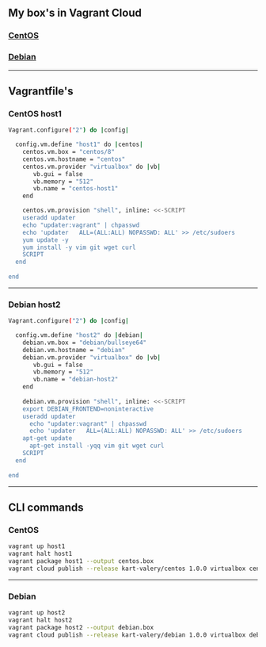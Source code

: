 ## My box's in Vagrant Cloud
### [CentOS](https://app.vagrantup.com/kart-valery/boxes/centos)
### [Debian](https://app.vagrantup.com/kart-valery/boxes/debian) 

---

## Vagrantfile's

### CentOS host1

```bash
Vagrant.configure("2") do |config|

  config.vm.define "host1" do |centos|
    centos.vm.box = "centos/8"
    centos.vm.hostname = "centos"
    centos.vm.provider "virtualbox" do |vb|
       vb.gui = false
       vb.memory = "512"
	   vb.name = "centos-host1"
    end

	centos.vm.provision "shell", inline: <<-SCRIPT
	useradd updater
	echo "updater:vagrant" | chpasswd
	echo 'updater   ALL=(ALL:ALL) NOPASSWD: ALL' >> /etc/sudoers
	yum update -y
	yum install -y vim git wget curl
	SCRIPT    
  end
  
end 
```
---

### Debian host2

```bash
Vagrant.configure("2") do |config|

  config.vm.define "host2" do |debian|
    debian.vm.box = "debian/bullseye64"
    debian.vm.hostname = "debian"
    debian.vm.provider "virtualbox" do |vb|
       vb.gui = false
       vb.memory = "512"
	   vb.name = "debian-host2"
    end
	
    debian.vm.provision "shell", inline: <<-SCRIPT     
    export DEBIAN_FRONTEND=noninteractive
    useradd updater
	  echo "updater:vagrant" | chpasswd
	  echo 'updater   ALL=(ALL:ALL) NOPASSWD: ALL' >> /etc/sudoers
    apt-get update 
	  apt-get install -yqq vim git wget curl
    SCRIPT
  end
  
end 
```
---
## CLI commands

### CentOS
```bash
vagrant up host1
vagrant halt host1
vagrant package host1 --output centos.box
vagrant cloud publish --release kart-valery/centos 1.0.0 virtualbox centos.box
```
---
### Debian
```bash
vagrant up host2
vagrant halt host2
vagrant package host2 --output debian.box
vagrant cloud publish --release kart-valery/debian 1.0.0 virtualbox debian.box
```